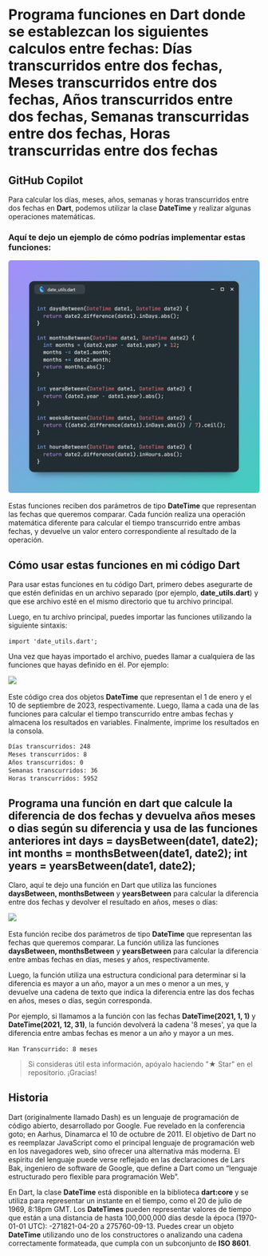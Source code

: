 # Programa funciones en Dart donde se establezcan los siguientes calculos entre fechas: Días transcurridos entre dos fechas, Meses transcurridos entre dos fechas, Años transcurridos entre dos fechas, Semanas transcurridas entre dos fechas, Horas transcurridas entre dos fechas

## GitHub Copilot
Para calcular los días, meses, años, semanas y horas transcurridos entre dos fechas en <strong>Dart</strong>, podemos utilizar la clase <strong>DateTime</strong> y realizar algunas operaciones matemáticas.

### Aquí te dejo un ejemplo de cómo podrías implementar estas funciones:

![](./snippets/dart1.png)

Estas funciones reciben dos parámetros de tipo <strong>DateTime</strong> que representan las fechas que queremos comparar. Cada función realiza una operación matemática diferente para calcular el tiempo transcurrido entre ambas fechas, y devuelve un valor entero correspondiente al resultado de la operación.

## Cómo usar estas funciones en mi código Dart

Para usar estas funciones en tu código Dart, primero debes asegurarte de que estén definidas en un archivo separado (por ejemplo, <strong>date_utils.dart</strong>) y que ese archivo esté en el mismo directorio que tu archivo principal.

Luego, en tu archivo principal, puedes importar las funciones utilizando la siguiente sintaxis:

```import 'date_utils.dart';```

Una vez que hayas importado el archivo, puedes llamar a cualquiera de las funciones que hayas definido en él. Por ejemplo:

![](./snippets/dart2.png)

Este código crea dos objetos <strong>DateTime</strong> que representan el 1 de enero y el 10 de septiembre de 2023, respectivamente. Luego, llama a cada una de las funciones para calcular el tiempo transcurrido entre ambas fechas y almacena los resultados en variables. Finalmente, imprime los resultados en la consola.

```
Días transcurridos: 248
Meses transcurridos: 8
Años transcurridos: 0
Semanas transcurridos: 36
Horas transcurridos: 5952
```

## Programa una función en dart que calcule la diferencia de dos fechas y devuelva años meses o dias según su diferencia y usa de las funciones anteriores int days = daysBetween(date1, date2); int months = monthsBetween(date1, date2); int years = yearsBetween(date1, date2);

Claro, aquí te dejo una función en Dart que utiliza las funciones <strong>daysBetween, monthsBetween</strong> y <strong>yearsBetween</strong> para calcular la diferencia entre dos fechas y devolver el resultado en años, meses o días:

![](./snippets/dart3.png)

Esta función recibe dos parámetros de tipo <strong>DateTime</strong> que representan las fechas que queremos comparar. La función utiliza las funciones <strong>daysBetween, monthsBetween</strong> y <strong>yearsBetween</strong> para calcular la diferencia entre ambas fechas en días, meses y años, respectivamente.

Luego, la función utiliza una estructura condicional para determinar si la diferencia es mayor a un año, mayor a un mes o menor a un mes, y devuelve una cadena de texto que indica la diferencia entre las dos fechas en años, meses o días, según corresponda.

Por ejemplo, si llamamos a la función con las fechas <strong>DateTime(2021, 1, 1)</strong> y <strong>DateTime(2021, 12, 31)</strong>, la función devolverá la cadena '8 meses', ya que la diferencia entre ambas fechas es menor a un año y mayor a un mes.

```Han Transcurrido: 8 meses```

> Si consideras útil esta información, apóyalo haciendo "★ Star" en el repositorio. ¡Gracias!

## Historia
Dart (originalmente llamado Dash) es un lenguaje de programación de código abierto, desarrollado por Google. Fue revelado en la conferencia goto; en Aarhus, Dinamarca el 10 de octubre de 2011.​ El objetivo de Dart no es reemplazar JavaScript como el principal lenguaje de programación web en los navegadores web, sino ofrecer una alternativa más moderna. El espíritu del lenguaje puede verse reflejado en las declaraciones de Lars Bak, ingeniero de software de Google, que define a Dart como un “lenguaje estructurado pero flexible para programación Web”.

En Dart, la clase <strong>DateTime</strong> está disponible en la biblioteca <strong>dart:core</strong> y se utiliza para representar un instante en el tiempo, como el 20 de julio de 1969, 8:18pm GMT. Los <strong>DateTimes</strong> pueden representar valores de tiempo que están a una distancia de hasta 100,000,000 días desde la época (1970-01-01 UTC): -271821-04-20 a 275760-09-13. Puedes crear un objeto <strong>DateTime</strong> utilizando uno de los constructores o analizando una cadena correctamente formateada, que cumpla con un subconjunto de <strong>ISO 8601</strong>.
